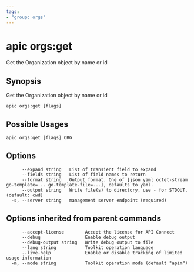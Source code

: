 ```yaml
---
tags:
- "group: orgs"
---
```

# apic orgs:get

Get the Organization object by name or id

## Synopsis

Get the Organization object by name or id

```
apic orgs:get [flags]
```

## Possible Usages

```
apic orgs:get [flags] ORG
```

## Options

```
      --expand string   List of transient field to expand
      --fields string   List of field names to return
      --format string   Output format. One of [json yaml octet-stream go-template=... go-template-file=...], defaults to yaml.
      --output string   Write file(s) to directory, use - for STDOUT. (default: cwd)
  -s, --server string   management server endpoint (required)
```

## Options inherited from parent commands

```
      --accept-license        Accept the license for API Connect
      --debug                 Enable debug output
      --debug-output string   Write debug output to file
      --lang string           Toolkit operation language
      --live-help             Enable or disable tracking of limited usage information
  -m, --mode string           Toolkit operation mode (default "apim")
```
